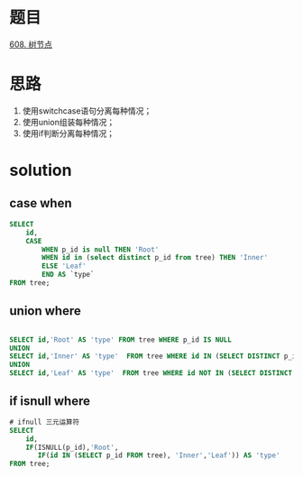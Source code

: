 # 题目

[608. 树节点](https://leetcode.cn/problems/tree-node/)

# 思路
1. 使用switchcase语句分离每种情况；
2. 使用union组装每种情况；
3. 使用if判断分离每种情况；

# solution

## case when
```sql
SELECT
    id,
    CASE
        WHEN p_id is null THEN 'Root'
        WHEN id in (select distinct p_id from tree) THEN 'Inner'
        ELSE 'Leaf'
        END AS `type`
FROM tree;
```
## union where
```sql

SELECT id,'Root' AS 'type' FROM tree WHERE p_id IS NULL
UNION
SELECT id,'Inner' AS 'type'  FROM tree WHERE id IN (SELECT DISTINCT p_id FROM tree WHERE p_id IS NOT NULL) AND p_id IS NOT NULL
UNION
SELECT id,'Leaf' AS 'type'  FROM tree WHERE id NOT IN (SELECT DISTINCT p_id FROM tree WHERE p_id IS NOT NULL) AND p_id IS NOT NULL;

```
## if isnull where
```sql
# ifnull 三元运算符
SELECT
    id,
    IF(ISNULL(p_id),'Root',
       IF(id IN (SELECT p_id FROM tree), 'Inner','Leaf')) AS 'type'
FROM tree;
```